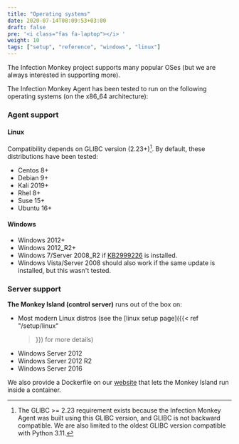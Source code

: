 ```yaml
---
title: "Operating systems"
date: 2020-07-14T08:09:53+03:00
draft: false
pre: '<i class="fas fa-laptop"></i> '
weight: 10
tags: ["setup", "reference", "windows", "linux"]
---
```


The Infection Monkey project supports many popular OSes (but we are always interested in supporting more).

The Infection Monkey Agent has been tested to run on the following operating systems (on the x86_64 architecture):

### Agent support

#### Linux

Compatibility depends on GLIBC version (2.23+)[^1]. By default, these
distributions have been tested:

- Centos 8+
- Debian 9+
- Kali 2019+
- Rhel 8+
- Suse 15+
- Ubuntu 16+

#### Windows

- Windows 2012+
- Windows 2012_R2+
- Windows 7/Server 2008_R2 if [KB2999226](https://support.microsoft.com/en-us/help/2999226/update-for-universal-c-runtime-in-windows) is installed.
- Windows Vista/Server 2008 should also work if the same update is installed, but this wasn't tested.

### Server support

**The Monkey Island (control server)** runs out of the box on:

- Most modern Linux distros (see the [linux setup page]({{< ref "/setup/linux"
  >}}) for more details)
- Windows Server 2012
- Windows Server 2012 R2
- Windows Server 2016

We also provide a Dockerfile on our [website](http://infectionmonkey.com/) that lets the Monkey Island run inside a container.

[^1]: The GLIBC >= 2.23 requirement exists because the Infection Monkey Agent
  was built using this GLIBC version, and GLIBC is not backward compatible. We
  are also limited to the oldest GLIBC version compatible with Python 3.11.
